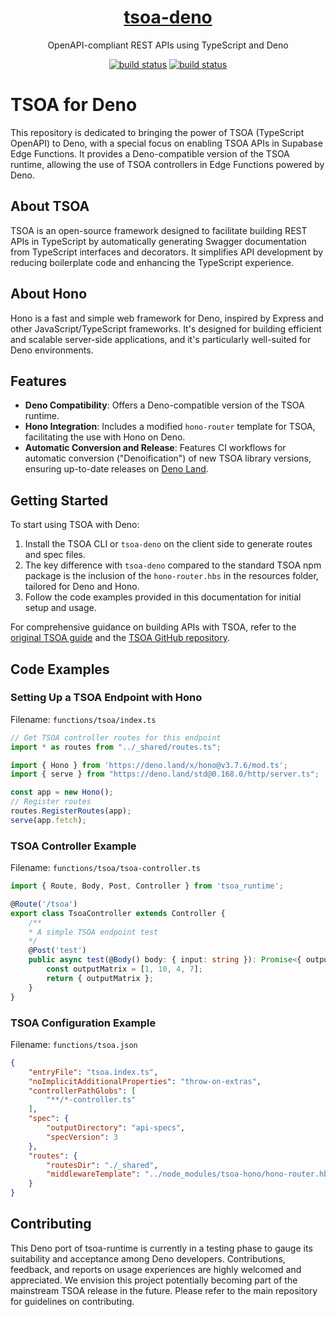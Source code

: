 <div align="center">
  <a href="https://tsoa-community.github.io/docs/" target="blank">
    <h1>tsoa-deno</h1>
  </a>

OpenAPI-compliant REST APIs using TypeScript and Deno

<span>[![build status](https://github.com/louis-amhild/tsoa-deno/actions/workflows/runTestsOnPush.yml/badge.svg?branch=master)](https://github.com/louis-amhild/tsoa-deno/actions/workflows/runTestsOnPush.yml)</span>
<span>[![build status](https://shield.deno.dev/x/tsoa_runtime)](https://deno.land/x/tsoa_runtime)</span>
</div>

# TSOA for Deno

This repository is dedicated to bringing the power of TSOA (TypeScript OpenAPI) to Deno, with a special focus on enabling TSOA APIs in Supabase Edge Functions. It provides a Deno-compatible version of the TSOA runtime, allowing the use of TSOA controllers in Edge Functions powered by Deno.

## About TSOA

TSOA is an open-source framework designed to facilitate building REST APIs in TypeScript by automatically generating Swagger documentation from TypeScript interfaces and decorators. It simplifies API development by reducing boilerplate code and enhancing the TypeScript experience.

## About Hono

Hono is a fast and simple web framework for Deno, inspired by Express and other JavaScript/TypeScript frameworks. It's designed for building efficient and scalable server-side applications, and it's particularly well-suited for Deno environments.

## Features

- **Deno Compatibility**: Offers a Deno-compatible version of the TSOA runtime.
- **Hono Integration**: Includes a modified `hono-router` template for TSOA, facilitating the use with Hono on Deno.
- **Automatic Conversion and Release**: Features CI workflows for automatic conversion ("Denoification") of new TSOA library versions, ensuring up-to-date releases on [Deno Land](https://deno.land/x/tsoa_runtime).

## Getting Started

To start using TSOA with Deno:

1. Install the TSOA CLI or `tsoa-deno` on the client side to generate routes and spec files.
2. The key difference with `tsoa-deno` compared to the standard TSOA npm package is the inclusion of the `hono-router.hbs` in the resources folder, tailored for Deno and Hono.
3. Follow the code examples provided in this documentation for initial setup and usage.

For comprehensive guidance on building APIs with TSOA, refer to the [original TSOA guide](https://tsoa-community.github.io/docs/getting-started.html) and the [TSOA GitHub repository](https://github.com/lukeautry/tsoa).

## Code Examples

### Setting Up a TSOA Endpoint with Hono

Filename: `functions/tsoa/index.ts`

```typescript
// Get TSOA controller routes for this endpoint
import * as routes from "../_shared/routes.ts";

import { Hono } from 'https://deno.land/x/hono@v3.7.6/mod.ts';
import { serve } from "https://deno.land/std@0.168.0/http/server.ts";

const app = new Hono();
// Register routes
routes.RegisterRoutes(app);
serve(app.fetch);
```

### TSOA Controller Example

Filename: `functions/tsoa/tsoa-controller.ts`

```typescript
import { Route, Body, Post, Controller } from 'tsoa_runtime';

@Route('/tsoa')
export class TsoaController extends Controller {
    /**
    * A simple TSOA endpoint test
    */
    @Post('test')
    public async test(@Body() body: { input: string }): Promise<{ outputMatrix: number[] }> {
        const outputMatrix = [1, 10, 4, 7];
        return { outputMatrix };
    }
}
```

### TSOA Configuration Example

Filename: `functions/tsoa.json`

```json
{
    "entryFile": "tsoa.index.ts",
    "noImplicitAdditionalProperties": "throw-on-extras",
    "controllerPathGlobs": [
        "**/*-controller.ts"
    ],
    "spec": {
        "outputDirectory": "api-specs",
        "specVersion": 3    
    },
    "routes": {
        "routesDir": "./_shared",
        "middlewareTemplate": "../node_modules/tsoa-hono/hono-router.hbs"
    }
}
```

## Contributing

This Deno port of tsoa-runtime is currently in a testing phase to gauge its suitability and acceptance among Deno developers. Contributions, feedback, and reports on usage experiences are highly welcomed and appreciated. We envision this project potentially becoming part of the mainstream TSOA release in the future. Please refer to the main repository for guidelines on contributing.
